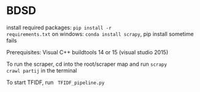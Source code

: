 # BDSD
install required packages: <code>pip install -r requirements.txt</code>
on windows: <code>conda install scrapy</code>, pip install sometime fails


Prerequisites:
Visual C++ buildtools 14 or 15 (visual studio 2015)

To run the scraper, cd into the root/scraper map and run <code>scrapy crawl partij</code> in the terminal

To start TFIDF, run <code> TFIDF_pipeline.py </code>

